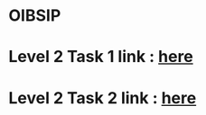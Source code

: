 # OIBSIP
# Level 2 Task 1 link : <a href = "https://thiyagu05122002.github.io/OIBSIP/Level-2%20Task%201/index.html">here</a>
# Level 2 Task 2 link : <a href = "https://thiyagu05122002.github.io/OIBSIP/Level-2%20Task%202/index.html">here</a>
